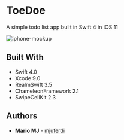 # ToeDoe

A simple todo list app built in Swift 4 in iOS 11

![iphone-mockup](https://user-images.githubusercontent.com/19746283/40549444-bbacf32c-6037-11e8-9a25-1483e864ae80.png)


## Built With

*  Swift 4.0
*  Xcode 9.0
*  RealmSwift 3.5
*  ChameleonFramework 2.1
*  SwipeCellKit 2.3


## Authors

* **Mario MJ** - [mjuferdi](https://github.com/mjuferdi)
